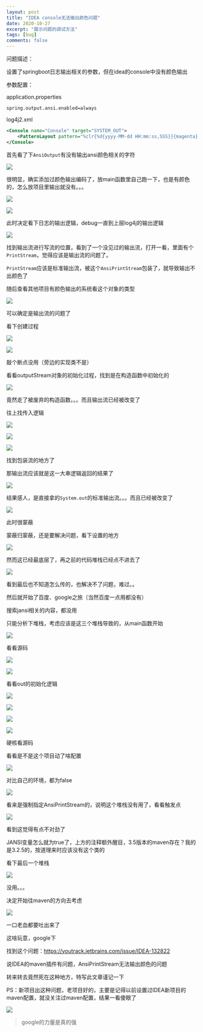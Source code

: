 ```yaml
---
layout: post
title: "IDEA console无法输出颜色问题"
date: 2020-10-27
excerpt: "展示问题的调试方法"
tags: [bug]
comments: false
---
```






问题描述：

设置了springboot日志输出相关的参数，但在idea的console中没有颜色输出



参数配置：

application.properties

```properties
spring.output.ansi.enabled=always
```



log4j2.xml

```xml
<Console name="Console" target="SYSTEM_OUT">
	<PatternLayout pattern="%clr{%d{yyyy-MM-dd HH:mm:ss,SSS}}{magenta} %clr{%pid}{blue} %clr{%5p} --- %cyan{%l} --- %m %n" />
</Console>
```





首先看了下`AnsiOutput`有没有输出ansi颜色相关的字符

![](../images/2020/10/27/001.png)

很明显，确实添加过颜色输出编码了，放main函数里自己跑一下，也是有颜色的，怎么放项目里输出就没有。。。

![](../images/2020/10/27/002.png)

![](../images/2020/10/27/003.png)

此时决定看下日志的输出逻辑，debug一直到上层log4j的输出逻辑

![](../images/2020/10/27/004.png)

找到输出流进行写流的位置，看到了一个没见过的输出流，打开一看，里面有个`PrintStream`，觉得应该是输出流的问题了。

`PrintStream`应该是标准输出流，被这个`AnsiPrintStream`包装了，就导致输出不出颜色了

随后查看其他项目有颜色输出的系统看这个对象的类型

![](../images/2020/10/27/005.png)

可以确定是输出流的问题了

看下创建过程

![](../images/2020/10/27/006.png)

![](../images/2020/10/27/007.png)

敲个断点没用（旁边的实现类不是）

看看outputStream对象的初始化过程，找到是在构造函数中初始化的

![](../images/2020/10/27/008.png)

竟然走了被废弃的构造函数。。。而且输出流已经被改变了

往上找传入逻辑

![](../images/2020/10/27/009.png)

![](../images/2020/10/27/010.png)

![](../images/2020/10/27/011.png)

找到包装流的地方了

那输出流应该就是这一大串逻辑返回的结果了

![](../images/2020/10/27/012.png)

结果感人，是直接拿的`System.out`的标准输出流。。。而且已经被改变了

![](../images/2020/10/27/013.png)

此时很蒙蔽

蒙蔽归蒙蔽，还是要解决问题，看下设置的地方

![](../images/2020/10/27/014.png)

然而这已经最底层了，再之前的代码堆栈已经点不进去了

![](../images/2020/10/27/015.png)

看到最后也不知道怎么传的，也解决不了问题，难过。。

然后就开始了百度、google之旅（当然百度一点用都没有）

搜索jansi相关的内容，都没用

只能分析下堆栈，考虑应该是这三个堆栈导致的，从main函数开始

![](../images/2020/10/27/016.png)

看看源码

![](../images/2020/10/27/017.png)

![](../images/2020/10/27/018.png)

看看out的初始化逻辑

![](../images/2020/10/27/019.png)

![](../images/2020/10/27/020.png)

![](../images/2020/10/27/021.png)

![](../images/2020/10/27/022.png)

硬核看源码

看看是不是这个项目动了啥配置

![](../images/2020/10/27/023.png)

对比自己的环境，都为false

![](../images/2020/10/27/024.png)

看来是强制指定AnsiPrintStream的，说明这个堆栈没有用了，看看触发点

![](../images/2020/10/27/025.png)

看到这觉得有点不对劲了

JANSI变量怎么就为true了，上方的注释额外醒目，3.5版本的maven存在？我的是3.2.5的，按道理来时应该没有这个类的



看下最后一个堆栈

![](../images/2020/10/27/026.png)

没用。。。

决定开始往maven的方向去考虑

![](../images/2020/10/27/027.png)

一口老血都要吐出来了

这啥玩意，google下

找到这个问题：https://youtrack.jetbrains.com/issue/IDEA-132822

说IDEA的maven插件有问题，AnsiPrintStream无法输出颜色的问题



转来转去竟然死在这种地方，特写此文章谨记一下

PS：新项目出这种问题，老项目好的，主要是记得以前设置过IDEA新项目的maven配置，就没关注过maven配置，结果一看傻眼了

![](../images/2020/10/27/028.png)




> google的力量是真的强